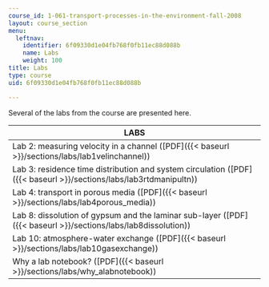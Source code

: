 ```yaml
---
course_id: 1-061-transport-processes-in-the-environment-fall-2008
layout: course_section
menu:
  leftnav:
    identifier: 6f09330d1e04fb768f0fb11ec88d088b
    name: Labs
    weight: 100
title: Labs
type: course
uid: 6f09330d1e04fb768f0fb11ec88d088b

---
```


Several of the labs from the course are presented here.

| LABS |
| --- |
| Lab 2: measuring velocity in a channel ([PDF]({{< baseurl >}}/sections/labs/lab1velinchannel)) |
| Lab 3: residence time distribution and system circulation ([PDF]({{< baseurl >}}/sections/labs/lab3rtdmanipultn)) |
| Lab 4: transport in porous media ([PDF]({{< baseurl >}}/sections/labs/lab4porous_media)) |
| Lab 8: dissolution of gypsum and the laminar sub-layer ([PDF]({{< baseurl >}}/sections/labs/lab8dissolution)) |
| Lab 10: atmosphere-water exchange ([PDF]({{< baseurl >}}/sections/labs/lab10gasexchange)) |
| Why a lab notebook? ([PDF]({{< baseurl >}}/sections/labs/why_alabnotebook))